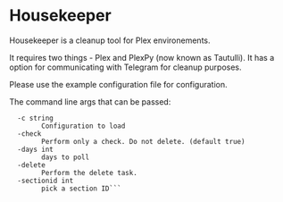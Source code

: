 # Housekeeper

Housekeeper is a cleanup tool for Plex environements. 

It requires two things - Plex and PlexPy (now known as Tautulli). It has a option for communicating with Telegram for cleanup purposes.

Please use the example configuration file for configuration.

The command line args that can be passed: 

```Usage of ./housekeeper:
  -c string
        Configuration to load
  -check
        Perform only a check. Do not delete. (default true)
  -days int
        days to poll
  -delete
        Perform the delete task.
  -sectionid int
        pick a section ID```